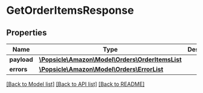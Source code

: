 # GetOrderItemsResponse

## Properties
Name | Type | Description | Notes
------------ | ------------- | ------------- | -------------
**payload** | [**\Popsicle\Amazon\Model\Orders\OrderItemsList**](OrderItemsList.md) |  | [optional] 
**errors** | [**\Popsicle\Amazon\Model\Orders\ErrorList**](ErrorList.md) |  | [optional] 

[[Back to Model list]](../../README.md#documentation-for-models) [[Back to API list]](../../README.md#documentation-for-api-endpoints) [[Back to README]](../../README.md)

